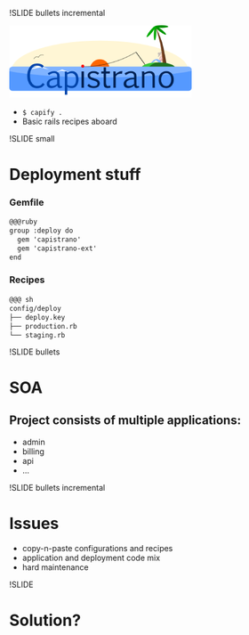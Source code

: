 !SLIDE bullets incremental

![Capistrano logo](../images/capistrano.png)

* `$ capify .`
* Basic rails recipes aboard

!SLIDE small
# Deployment stuff

### Gemfile

    @@@ruby
    group :deploy do
      gem 'capistrano'
      gem 'capistrano-ext'
    end

### Recipes

    @@@ sh
    config/deploy
    ├── deploy.key
    ├── production.rb
    └── staging.rb

!SLIDE bullets

# SOA

## Project consists of multiple applications:

* admin
* billing
* api
* ...

!SLIDE bullets incremental
# Issues

* copy-n-paste configurations and recipes
* application and deployment code mix
* hard maintenance

!SLIDE

# Solution?

